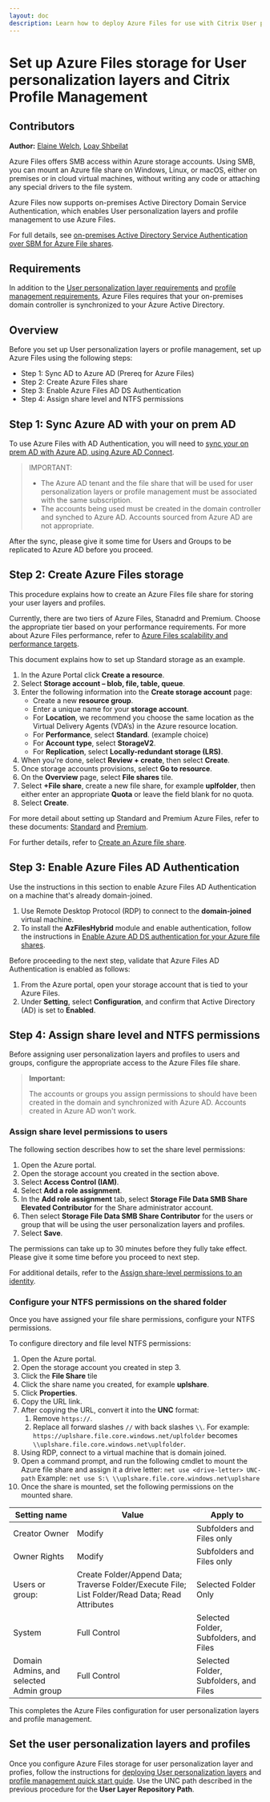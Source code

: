 ```yaml
---
layout: doc
description: Learn how to deploy Azure Files for use with Citrix User personalization layers and Citrix Profile Management
---
```

# Set up Azure Files storage for User personalization layers and Citrix Profile Management

## Contributors

**Author:** [Elaine Welch](mailto:Elaine.Welch@citrix.com), [Loay Shbeilat](mailto:loay.shbeilat@citrix.com) 

Azure Files offers SMB access within Azure storage accounts. Using SMB, you can mount an Azure file share on Windows, Linux, or macOS, either on premises or in cloud virtual machines, without writing any code or attaching any special drivers to the file system.

Azure Files now supports on-premises Active Directory Domain Service Authentication, which enables User personalization layers and profile management to use Azure Files.

For full details, see [on-premises Active Directory Service Authentication over SBM for Azure File shares](https://docs.microsoft.com/en-us/azure/storage/files/storage-files-identity-auth-active-directory-enable).

## Requirements

In addition to the [User personalization layer requirements](https://docs.citrix.com/en-us/citrix-virtual-apps-desktops/install-configure/user-personalization-layer.html) and [profile management requirements](https://docs.citrix.com/en-us/profile-management/current-release/system-requirements.html), Azure Files requires that your on-premises domain controller is synchronized to your Azure Active Directory.

## Overview

Before you set up User personalization layers or profile management, set up Azure Files using the following steps:

-  Step 1: Sync AD to Azure AD (Prereq for Azure Files) 
-  Step 2: Create Azure Files share
-  Step 3: Enable Azure Files AD DS Authentication
-  Step 4: Assign share level and NTFS permissions

## Step 1: Sync Azure AD with your on prem AD

To use Azure Files with AD Authentication, you will need to [sync your on prem AD with Azure AD, using Azure AD Connect](https://docs.microsoft.com/en-us/azure/active-directory/hybrid/how-to-connect-install-roadmap).

>IMPORTANT:
>
>-  The Azure AD tenant and the file share that will be used for user personalization layers or profile management must be associated with the same subscription.
>-  The accounts being used must be created in the domain controller and synched to Azure AD. Accounts sourced from Azure AD are not appropriate.

After the sync, please give it some time for Users and Groups to be replicated to Azure AD before you proceed.

## Step 2: Create Azure Files storage

This procedure explains how to create an Azure Files file share for storing your user layers and profiles.

Currently, there are two tiers of Azure Files, Stanadrd and Premium. Choose the appropriate tier based on your performance requirements. For more about Azure Files performance, refer to [Azure Files scalability and performance targets](https://docs.microsoft.com/en-us/azure/storage/files/storage-files-scale-targets#file-share-and-file-scale-targets).

This document explains how to set up Standard storage as an example.

1.  In the Azure Portal click **Create a resource**.
1.  Select **Storage account – blob, file, table, queue**.
1.  Enter the following information into the **Create storage account** page:
    -  Create a new **resource group**.
    -  Enter a unique name for your **storage account**.
    -  For **Location**, we recommend you choose the same location as the Virtual Delivery Agents (VDA’s) in the Azure resource location.
    -  For **Performance**, select **Standard**. (example choice)
    -  For **Account type**, select **StorageV2**.
    -  For **Replication**, select **Locally-redundant storage (LRS)**.
1.  When you're done, select **Review + create**, then select **Create**.
1.  Once storage accounts provisions, select **Go to resource**.
1.  On the **Overview** page, select **File shares** tile.
1.  Select **+File share**, create a new file share, for example **uplfolder**, then either enter an appropriate **Quota** or leave the field blank for no quota.
1.  Select **Create**.

For more detail about setting up Standard and Premium Azure Files, refer to these documents:
[Standard](https://docs.microsoft.com/en-us/azure/storage/files/storage-files-how-to-create-large-file-share?tabs=azure-portal)
 and [Premium](https://docs.microsoft.com/en-us/azure/storage/files/storage-how-to-create-premium-fileshare).

For further details, refer to [Create an Azure file share](https://docs.microsoft.com/en-us/azure/storage/files/storage-how-to-create-file-share?tabs=azure-portal).

## Step 3: Enable Azure Files AD Authentication

Use the instructions in this section to enable Azure Files AD Authentication on a machine that's already domain-joined. 

1.  Use Remote Desktop Protocol (RDP) to connect to the **domain-joined** virtual machine.
1.  To install the **AzFilesHybrid** module and enable authentication, follow the instructions in [Enable Azure AD DS authentication for your Azure file shares](https://docs.microsoft.com/en-us/azure/storage/files/storage-files-identity-ad-ds-enable).

Before proceeding to the next step, validate that Azure Files AD Authentication is enabled as follows:

1.  From the Azure portal, open your storage account that is tied to your Azure Files.
1.  Under **Setting**, select **Configuration**, and confirm that Active Directory (AD) is set to **Enabled**.

## Step 4: Assign share level and NTFS permissions

Before assigning user personalization layers and profiles to users and groups, configure the appropriate access to the Azure Files file share. 

>**Important:**
>
>The accounts or groups you assign permissions to should have been created in the domain and synchronized with Azure AD. Accounts created in Azure AD won't work.

### Assign share level permissions to users

The following section describes how to set the share level permissions:

1.  Open the Azure portal.
1.  Open the storage account you created in the section above.
1.  Select **Access Control (IAM)**.
1.  Select **Add a role assignment**.
1.  In the **Add role assignment** tab, select **Storage File Data SMB Share Elevated Contributor** for the Share administrator account.
1.  Then select **Storage File Data SMB Share Contributor** for the users or group that will be using the user personalization layers and profiles.
1.  Select **Save**.

The permissions can take up to 30 minutes before they fully take effect. Please give it some time before you proceed to next step.

For additional details, refer to the [Assign share-level permissions to an identity](https://docs.microsoft.com/en-us/azure/storage/files/storage-files-identity-ad-ds-assign-permissions).

### Configure your NTFS permissions on the shared folder

Once you have assigned your file share permissions, configure your NTFS permissions. 

To configure directory and file level NTFS permissions:

1.  Open the Azure portal.
1.  Open the storage account you created in step 3.
1.  Click the **File Share** tile
1.  Click the share name you created, for example **uplshare**.
1.  Click **Properties**.
1.  Copy the URL link.
1.  After copying the URL, convert it into the **UNC** format:
    1.  Remove `https://`.
    1.  Replace all forward slashes `//` with back slashes `\\`. For example:
       `https://uplshare.file.core.windows.net/uplfolder` becomes
       `\\uplshare.file.core.windows.net\uplfolder`.
1.  Using RDP, connect to a virtual machine that is domain joined.
1.  Open a command prompt, and run the following cmdlet to mount the Azure file share and assign it a drive letter:
     `net use <drive-letter> UNC-path`
     Example: `net use S:\ \\uplshare.file.core.windows.net\uplshare`
1.  Once the share is mounted, set the following permissions on the mounted share.

| Setting name | Value | Apply to |
|---|---|---|
| Creator Owner|Modify | Subfolders and Files only |
| Owner Rights | Modify | Subfolders and Files only |
| Users or group: | Create Folder/Append Data; Traverse Folder/Execute File; List Folder/Read Data; Read Attributes | Selected Folder Only |
| System | Full Control | Selected Folder, Subfolders, and Files |
| Domain Admins, and selected Admin group | Full Control | Selected Folder, Subfolders, and Files |

This completes the Azure Files configuration for user personalization layers and profile management.

## Set the user personalization layers and profiles

Once you configure Azure Files storage for user personalization layer and profies, follow the instructions for [deploying User personalization layers](https://docs.citrix.com/en-us/citrix-virtual-apps-desktops/install-configure/user-personalization-layer.html) and [profile management quick start guide](https://docs.citrix.com/en-us/profile-management/current-release/quick-start-guide.html). Use the UNC path described in the previous procedure for the **User Layer Repository Path**.

